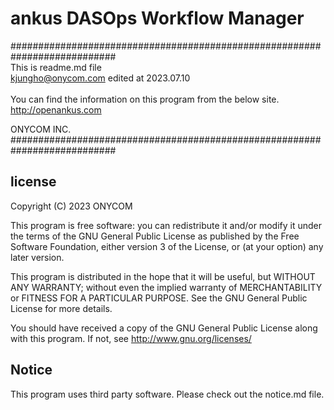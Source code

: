 # ankus DASOps Workflow Manager

########################################################################### <br>
This is readme.md file <br>
kjungho@onycom.com edited at 2023.07.10 <br>
<br>
You can find the information on this program from the below site. <br>
http://openankus.com <br>

ONYCOM INC. <br>
###########################################################################

## license
Copyright (C) 2023 ONYCOM<name of author>

This program is free software: you can redistribute it and/or modify
it under the terms of the GNU General Public License as published by
the Free Software Foundation, either version 3 of the License, or
(at your option) any later version.

This program is distributed in the hope that it will be useful,
but WITHOUT ANY WARRANTY; without even the implied warranty of
MERCHANTABILITY or FITNESS FOR A PARTICULAR PURPOSE. See the
GNU General Public License for more details.

You should have received a copy of the GNU General Public License
along with this program. If not, see <http://www.gnu.org/licenses/>



## Notice

This program uses third party software.
Please check out the notice.md file.
